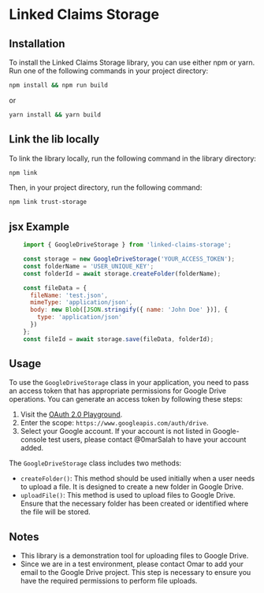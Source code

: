 # Linked Claims Storage

## Installation
To install the Linked Claims Storage library, you can use either npm or yarn. Run one of the following commands in your project directory:

```bash
npm install && npm run build
```
or
```bash
yarn install && yarn build
```

## Link the lib locally
To link the library locally, run the following command in the library directory:

```bash
npm link
```

Then, in your project directory, run the following command:

```bash
npm link trust-storage
```

## jsx Example
```jsx
    import { GoogleDriveStorage } from 'linked-claims-storage';

    const storage = new GoogleDriveStorage('YOUR_ACCESS_TOKEN');
    const folderName = 'USER_UNIQUE_KEY';
    const folderId = await storage.createFolder(folderName);

    const fileData = {
      fileName: 'test.json',
      mimeType: 'application/json',
      body: new Blob([JSON.stringify({ name: 'John Doe' })], {
        type: 'application/json'
      })
    };
    const fileId = await storage.save(fileData, folderId);
```

## Usage
To use the `GoogleDriveStorage` class in your application, you need to pass an access token that has appropriate permissions for Google Drive operations. You can generate an access token by following these steps:

1. Visit the [OAuth 2.0 Playground](https://developers.google.com/oauthplayground/).
2. Enter the scope: `https://www.googleapis.com/auth/drive`.
3. Select your Google account. If your account is not listed in Google-console test users, please contact @0marSalah to have your account added.

The `GoogleDriveStorage` class includes two methods:

- `createFolder()`: This method should be used initially when a user needs to upload a file. It is designed to create a new folder in Google Drive.
- `uploadFile()`: This method is used to upload files to Google Drive. Ensure that the necessary folder has been created or identified where the file will be stored.

## Notes
- This library is a demonstration tool for uploading files to Google Drive.
- Since we are in a test environment, please contact Omar to add your email to the Google Drive project. This step is necessary to ensure you have the required permissions to perform file uploads.
